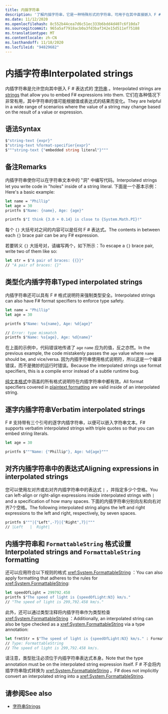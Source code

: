 ```yaml
---
title: 内插字符串
description: '了解内插字符串，它是一种特殊形式的字符串，可用于在其中直接嵌入 F # 表达式。'
ms.date: 11/12/2020
ms.openlocfilehash: 8c552b44cea7d6c51ec333b6bdd4d407c6f10da7
ms.sourcegitcommit: 965a5af7918acb0a3fd3baf342e15d511ef75188
ms.translationtype: MT
ms.contentlocale: zh-CN
ms.lasthandoff: 11/18/2020
ms.locfileid: "94829682"
---
```

# <a name="interpolated-strings"></a><span data-ttu-id="d8cc4-103">内插字符串</span><span class="sxs-lookup"><span data-stu-id="d8cc4-103">Interpolated strings</span></span>

<span data-ttu-id="d8cc4-104">内插字符串是允许您向其中嵌入 F # 表达式的 [字符串](strings.md) 。</span><span class="sxs-lookup"><span data-stu-id="d8cc4-104">Interpolated strings are [strings](strings.md) that allow you to embed F# expressions into them.</span></span> <span data-ttu-id="d8cc4-105">它们在各种情况下非常有用，其中字符串的值可能根据值或表达式的结果而变化。</span><span class="sxs-lookup"><span data-stu-id="d8cc4-105">They are helpful in a wide range of scenarios where the value of a string may change based on the result of a value or expression.</span></span>

## <a name="syntax"></a><span data-ttu-id="d8cc4-106">语法</span><span class="sxs-lookup"><span data-stu-id="d8cc4-106">Syntax</span></span>

```fsharp
$"string-text {expr}"
$"string-text %format-specifier{expr}"
$"""string-text {"embedded string literal"}"""
```

## <a name="remarks"></a><span data-ttu-id="d8cc4-107">备注</span><span class="sxs-lookup"><span data-stu-id="d8cc4-107">Remarks</span></span>

<span data-ttu-id="d8cc4-108">内插字符串使你可以在字符串文本中的 "洞" 中编写代码。</span><span class="sxs-lookup"><span data-stu-id="d8cc4-108">Interpolated strings let you write code in "holes" inside of a string literal.</span></span> <span data-ttu-id="d8cc4-109">下面是一个基本示例：</span><span class="sxs-lookup"><span data-stu-id="d8cc4-109">Here's a basic example:</span></span>

```fsharp
let name = "Phillip"
let age = 30
printfn $"Name: {name}, Age: {age}"

printfn $"I think {3.0 + 0.14} is close to {System.Math.PI}!"
```

<span data-ttu-id="d8cc4-110">每个 `{}` 大括号对之间的内容可以是任何 F # 表达式。</span><span class="sxs-lookup"><span data-stu-id="d8cc4-110">The contents in between each `{}` brace pair can be any F# expression.</span></span>

<span data-ttu-id="d8cc4-111">若要转义 `{}` 大括号对，请编写两个，如下所示：</span><span class="sxs-lookup"><span data-stu-id="d8cc4-111">To escape a `{}` brace pair, write two of them like so:</span></span>

```fsharp
let str = $"A pair of braces: {{}}"
// "A pair of braces: {}"
```

## <a name="typed-interpolated-strings"></a><span data-ttu-id="d8cc4-112">类型化内插字符串</span><span class="sxs-lookup"><span data-stu-id="d8cc4-112">Typed interpolated strings</span></span>

<span data-ttu-id="d8cc4-113">内插字符串还可以具有 F # 格式说明符来强制类型安全。</span><span class="sxs-lookup"><span data-stu-id="d8cc4-113">Interpolated strings can also have F# format specifiers to enforce type safety.</span></span>

```fsharp
let name = "Phillip"
let age = 30

printfn $"Name: %s{name}, Age: %d{age}"

// Error: type mismatch
printfn $"Name: %s{age}, Age: %d{name}"
```

<span data-ttu-id="d8cc4-114">在上面的示例中，代码错误地传递了 `age` `name` 应为的值，反之亦然。</span><span class="sxs-lookup"><span data-stu-id="d8cc4-114">In the previous example, the code mistakenly passes the `age` value where `name` should be, and vice/versa.</span></span> <span data-ttu-id="d8cc4-115">因为内插字符串使用格式说明符，所以这是一个编译错误，而不是微妙的运行时错误。</span><span class="sxs-lookup"><span data-stu-id="d8cc4-115">Because the interpolated strings use format specifiers, this is a compile error instead of a subtle runtime bug.</span></span>

<span data-ttu-id="d8cc4-116">[纯文本格式](plaintext-formatting.md)中涵盖的所有格式说明符在内插字符串中都有效。</span><span class="sxs-lookup"><span data-stu-id="d8cc4-116">All format specifiers covered in [plaintext formatting](plaintext-formatting.md) are valid inside of an interpolated string.</span></span>

## <a name="verbatim-interpolated-strings"></a><span data-ttu-id="d8cc4-117">逐字内插字符串</span><span class="sxs-lookup"><span data-stu-id="d8cc4-117">Verbatim interpolated strings</span></span>

<span data-ttu-id="d8cc4-118">F # 支持带有三个引号的逐字内插字符串，以便可以嵌入字符串文本。</span><span class="sxs-lookup"><span data-stu-id="d8cc4-118">F# supports verbatim interpolated strings with triple quotes so that you can embed string literals.</span></span>

```fsharp
let age = 30

printfn $"""Name: {"Phillip"}, Age: %d{age}"""
```

## <a name="aligning-expressions-in-interpolated-strings"></a><span data-ttu-id="d8cc4-119">对齐内插字符串中的表达式</span><span class="sxs-lookup"><span data-stu-id="d8cc4-119">Aligning expressions in interpolated strings</span></span>

<span data-ttu-id="d8cc4-120">您可以使用左对齐或右对齐内插字符串中的表达式 `|` ，并指定多少个空格。</span><span class="sxs-lookup"><span data-stu-id="d8cc4-120">You can left-align or right-align expressions inside interpolated strings with `|` and a specification of how many spaces.</span></span> <span data-ttu-id="d8cc4-121">下面的内插字符串分别向左和向右对齐7个空格。</span><span class="sxs-lookup"><span data-stu-id="d8cc4-121">The following interpolated string aligns the left and right expressions to the left and right, respectively, by seven spaces.</span></span>

```fsharp
printfn $"""|{"Left",-7}|{"Right",7}|"""
// |Left   |  Right|
```

## <a name="interpolated-strings-and-formattablestring-formatting"></a><span data-ttu-id="d8cc4-122">内插字符串和 `FormattableString` 格式设置</span><span class="sxs-lookup"><span data-stu-id="d8cc4-122">Interpolated strings and `FormattableString` formatting</span></span>

<span data-ttu-id="d8cc4-123">还可以应用符合以下规则的格式 <xref:System.FormattableString> ：</span><span class="sxs-lookup"><span data-stu-id="d8cc4-123">You can also apply formatting that adheres to the rules for <xref:System.FormattableString>:</span></span>

```fsharp
let speedOfLight = 299792.458
printfn $"The speed of light is {speedOfLight:N3} km/s."
// "The speed of light is 299,792.458 km/s."
```

<span data-ttu-id="d8cc4-124">此外，还可以通过类型注释将内插字符串作为类型检查 <xref:System.FormattableString> ：</span><span class="sxs-lookup"><span data-stu-id="d8cc4-124">Additionally, an interpolated string can also be type checked as a <xref:System.FormattableString> via a type annotation:</span></span>

```fsharp
let frmtStr = $"The speed of light is {speedOfLight:N3} km/s." : FormattableString
// Type: FormattableString
// The speed of light is 299,792.458 km/s.
```

<span data-ttu-id="d8cc4-125">请注意，类型批注必须位于内插字符串表达式本身。</span><span class="sxs-lookup"><span data-stu-id="d8cc4-125">Note that the type annotation must be on the interpolated string expression itself.</span></span> <span data-ttu-id="d8cc4-126">F # 不会将内插字符串隐式转换为 <xref:System.FormattableString> 。</span><span class="sxs-lookup"><span data-stu-id="d8cc4-126">F# does not implicitly convert an interpolated string into a <xref:System.FormattableString>.</span></span>

## <a name="see-also"></a><span data-ttu-id="d8cc4-127">请参阅</span><span class="sxs-lookup"><span data-stu-id="d8cc4-127">See also</span></span>

* [<span data-ttu-id="d8cc4-128">字符串</span><span class="sxs-lookup"><span data-stu-id="d8cc4-128">Strings</span></span>](strings.md)
